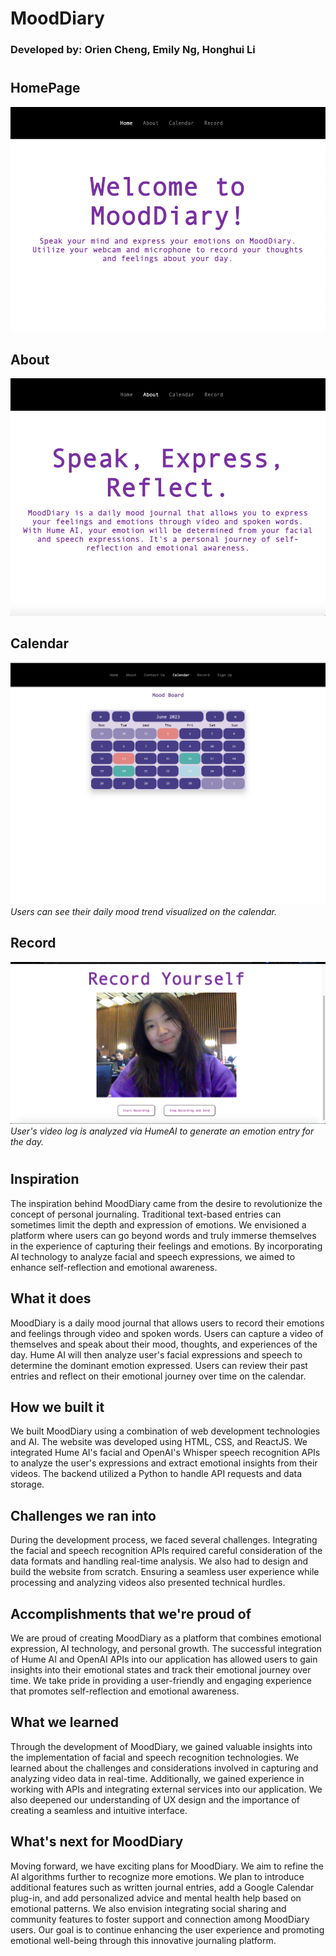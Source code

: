 # MoodDiary
### Developed by: Orien Cheng, Emily Ng, Honghui Li

#
## HomePage
![HomePage](Home.png)

## About
![About](About.png)

## Calendar
![Calendar](Calendar.png)
*Users can see their daily mood trend visualized on the calendar.*

## Record
![Record](Record.png)
*User's video log is analyzed via HumeAI to generate an emotion entry for the day.*

# 

## Inspiration
The inspiration behind MoodDiary came from the desire to revolutionize the concept of personal journaling. Traditional text-based entries can sometimes limit the depth and expression of emotions. We envisioned a platform where users can go beyond words and truly immerse themselves in the experience of capturing their feelings and emotions. By incorporating AI technology to analyze facial and speech expressions, we aimed to enhance self-reflection and emotional awareness.

## What it does
MoodDiary is a daily mood journal that allows users to record their emotions and feelings through video and spoken words. Users can capture a video of themselves and speak about their mood, thoughts, and experiences of the day. Hume AI will then analyze user's facial expressions and speech to determine the dominant emotion expressed. Users can review their past entries and reflect on their emotional journey over time on the calendar.

## How we built it
We built MoodDiary using a combination of web development technologies and AI. The website was developed using HTML, CSS, and ReactJS. We integrated Hume AI's facial and OpenAI's Whisper speech recognition APIs to analyze the user's expressions and extract emotional insights from their videos. The backend utilized a Python to handle API requests and data storage. 

## Challenges we ran into
During the development process, we faced several challenges. Integrating the facial and speech recognition APIs required careful consideration of the data formats and handling real-time analysis. We also had to design and build the website from scratch. Ensuring a seamless user experience while processing and analyzing videos also presented technical hurdles. 

## Accomplishments that we're proud of
We are proud of creating MoodDiary as a platform that combines emotional expression, AI technology, and personal growth. The successful integration of Hume AI and OpenAI APIs into our application has allowed users to gain insights into their emotional states and track their emotional journey over time. We take pride in providing a user-friendly and engaging experience that promotes self-reflection and emotional awareness.

## What we learned
Through the development of MoodDiary, we gained valuable insights into the implementation of facial and speech recognition technologies. We learned about the challenges and considerations involved in capturing and analyzing video data in real-time. Additionally, we gained experience in working with APIs and integrating external services into our application. We also deepened our understanding of UX design and the importance of creating a seamless and intuitive interface.


## What's next for MoodDiary
Moving forward, we have exciting plans for MoodDiary. We aim to refine the AI algorithms further to recognize more emotions. We plan to introduce additional features such as written journal entries, add a Google Calendar plug-in, and add personalized advice and mental health help based on emotional patterns. We also envision integrating social sharing and community features to foster support and connection among MoodDiary users. Our goal is to continue enhancing the user experience and promoting emotional well-being through this innovative journaling platform.